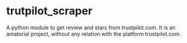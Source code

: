# trutpilot_scraper
A python module to get review and stars from trustpilot.com. It is an amatorial project, without any relation with the platform trustpilot.com.
